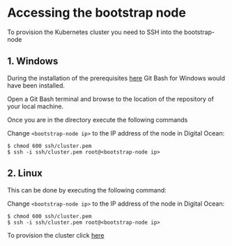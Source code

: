 # Accessing the bootstrap node

To provision the Kubernetes cluster you need to SSH into the bootstrap-node

## 1. Windows

During the installation of the prerequisites [here](windows-prerequisities.md) Git Bash for Windows would have been installed.

Open a Git Bash terminal and browse to the location of the repository of your local machine.

Once you are in the directory execute the following commands

Change `<bootstrap-node ip>` to the IP address of the node in Digital Ocean:

```
$ chmod 600 ssh/cluster.pem
$ ssh -i ssh/cluster.pem root@<bootstrap-node ip>
```

## 2. Linux

This can be done by executing the following command:

Change `<bootstrap-node ip>` to the IP address of the node in Digital Ocean:

```
$ chmod 600 ssh/cluster.pem
$ ssh -i ssh/cluster.pem root@<bootstrap-node ip>
```

To provision the cluster click [here](provision-cluster.md)